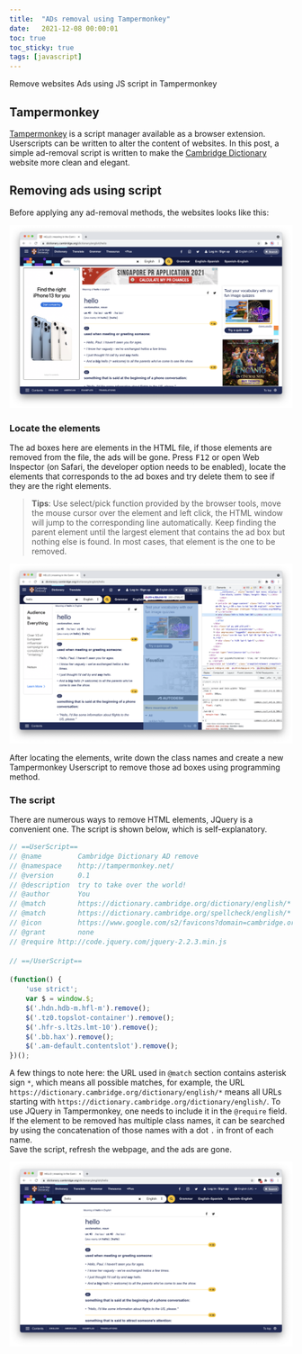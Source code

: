 ```yaml
---
title:  "ADs removal using Tampermonkey"
date:   2021-12-08 00:00:01
toc: true
toc_sticky: true
tags: [javascript]
---
```


Remove websites Ads using JS script in Tampermonkey

## Tampermonkey
[Tampermonkey](https://www.tampermonkey.net/) is a script manager available as a browser extension. Userscripts can be written to alter the content of websites. In this post, a simple ad-removal script is written to make the [Cambridge Dictionary](https://dictionary.cambridge.org/) website more clean and elegant.

## Removing ads using script
Before applying any ad-removal methods, the websites looks like this:  

![before](/assets/images/20211208/before.png)


### Locate the elements

The ad boxes here are elements in the HTML file, if those elements are removed from the file, the ads will be gone. Press <kbd>F12</kbd> or open Web Inspector (on Safari, the developer option needs to be enabled), locate the elements that corresponds to the ad boxes and try delete them to see if they are the right elements.  

> **Tips**: Use select/pick function provided by the browser tools, move the mouse cursor over the element and left click, the HTML window will jump to the corresponding line automatically. Keep finding the parent element until the largest element that contains the ad box but nothing else is found. In most cases, that element is the one to be removed.  

![locate](/assets/images/20211208/locate.png)

After locating the elements, write down the class names and create a new Tampermonkey Userscript to remove those ad boxes using programming method.

### The script

There are numerous ways to remove HTML elements, JQuery is a convenient one. The script is shown below, which is self-explanatory.

```javascript
// ==UserScript==
// @name         Cambridge Dictionary AD remove
// @namespace    http://tampermonkey.net/
// @version      0.1
// @description  try to take over the world!
// @author       You
// @match        https://dictionary.cambridge.org/dictionary/english/*
// @match        https://dictionary.cambridge.org/spellcheck/english/*
// @icon         https://www.google.com/s2/favicons?domain=cambridge.org
// @grant        none
// @require http://code.jquery.com/jquery-2.2.3.min.js

// ==/UserScript==

(function() {
    'use strict';
    var $ = window.$;
    $('.hdn.hdb-m.hfl-m').remove();
    $('.tz0.topslot-container').remove();
    $('.hfr-s.lt2s.lmt-10').remove();
    $('.bb.hax').remove();
    $('.am-default.contentslot').remove();
})();
```

A few things to note here: the URL used in `@match` section contains asterisk sign `*`, which means all possible matches, for example, the URL `https://dictionary.cambridge.org/dictionary/english/*` means all URLs starting with `https://dictionary.cambridge.org/dictionary/english/`. To use JQuery in Tampermonkey, one needs to include it in the `@require` field. If the element to be removed has multiple class names, it can be searched by using the concatenation of those names with a dot `.` in front of each name.  
Save the script, refresh the webpage, and the ads are gone.

![after](/assets/images/20211208/after.png)
